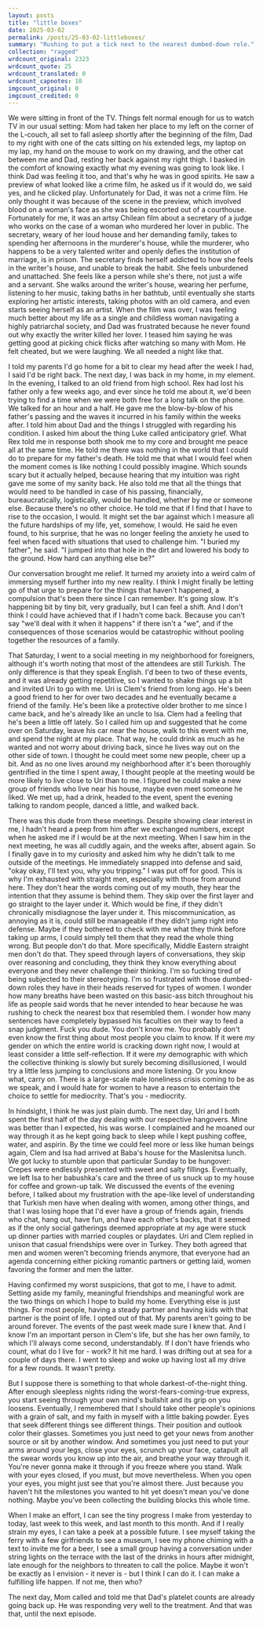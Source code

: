 ```yaml
---
layout: posts
title: "little boxes"
date: 2025-03-02
permalink: /posts/25-03-02-littleboxes/
summary: "Rushing to put a tick next to the nearest dumbed-down role."
collection: "ragged"
wrdcount_original: 2323
wrdcount_quote: 25
wrdcount_translated: 0
wrdcount_capnotes: 10
imgcount_original: 0
imgcount_credited: 0
---
```

We were sitting in front of the TV. Things felt normal enough for us to watch TV in our usual setting: Mom had taken her place to my left on the corner of the L-couch, all set to fall asleep shortly after the beginning of the film, Dad to my right with one of the cats sitting on his extended legs, my laptop on my lap, my hand on the mouse to work on my drawing, and the other cat between me and Dad, resting her back against my right thigh. I basked in the comfort of knowing exactly what my evening was going to look like. I think Dad was feeling it too, and that's why he was in good spirits. He saw a preview of what looked like a crime film, he asked us if it would do, we said yes, and he clicked play. Unfortunately for Dad, it was not a crime film. He only thought it was because of the scene in the preview, which involved blood on a woman's face as she was being escorted out of a courthouse. Fortunately for me, it was an <span class="annotated" data-note="“El lugar de la otra” / “In Her Place” (2024)">artsy Chilean film</span> about a secretary of a judge who works on the case of a woman who murdered her lover in public. The secretary, weary of her loud house and her demanding family, takes to spending her afternoons in the murderer's house, while the murderer, who happens to be a very talented writer and openly defies the institution of marriage, is in prison. The secretary finds herself addicted to how she feels in the writer's house, and unable to break the habit. She feels unburdened and unattached. She feels like a person while she's there, not just a wife and a servant. She walks around the writer's house, wearing her perfume, listening to her music, taking baths in her bathtub, until eventually she starts exploring her artistic interests, taking photos with an old camera, and even starts seeing herself as an artist. When the film was over, I was feeling much better about my life as a single and childless woman navigating a highly patriarchal society, and Dad was frustrated because he never found out why exactly the writer killed her lover. I teased him saying he was getting good at picking chick flicks after watching so many with Mom. He felt cheated, but we were laughing. We all needed a night like that.

I told my parents I'd go home for a bit to clear my head after the week I had, I said I'd be right back. The next day, I was back in my home, in my element. In the evening, I talked to an old friend from high school. Rex had lost his father only a few weeks ago, and ever since he told me about it, we'd been trying to find a time when we were both free for a long talk on the phone. We talked for an hour and a half. He gave me the blow-by-blow of his father's passing and the waves it incurred in his family within the weeks after. I told him about Dad and the things I struggled with regarding his condition. I asked him about the thing Luke called anticipatory grief. What Rex told me in response both shook me to my core and brought me peace all at the same time. He told me there was nothing in the world that I could do to prepare for my father's death. He told me that what I would feel when the moment comes is like nothing I could possibly imagine. Which sounds scary but it actually helped, because hearing that my intuition was right gave me some of my sanity back. He also told me that all the things that would need to be handled in case of his passing, financially, bureaucratically, logistically, would be handled, whether by me or someone else. Because there's no other choice. He told me that if I find that I have to rise to the occasion, I would. It might set the bar against which I measure all the future hardships of my life, yet, somehow, I would. He said he even found, to his surprise, that he was no longer feeling the anxiety he used to feel when faced with situations that used to challenge him. <span class="text-body-quote">"I buried my father"</span>, he said. <span class="text-body-quote">"I jumped into that hole in the dirt and lowered his body to the ground. How hard can anything else be?"</span>

Our conversation brought me relief. It turned my anxiety into a weird calm of immersing myself further into my new reality. I think I might finally be letting go of that urge to prepare for the things that haven't happened, a compulsion that's been there since I can remember. It's going slow. It's happening bit by tiny bit, very gradually, but I can feel a shift. And I don't think I could have achieved that if I hadn't come back. Because you can't say "we'll deal with it when it happens" if there isn't a "we", and if the consequences of those scenarios would be catastrophic without pooling together the resources of a family.

That Saturday, I went to a social meeting in my neighborhood for foreigners, although it's worth noting that most of the attendees are still Turkish. The only difference is that they speak English. I'd been to two of these events, and it was already getting repetitive, so I wanted to shake things up a bit and invited Uri to go with me. Uri is Clem's friend from long ago. He's been a good friend to her for over two decades and he eventually became a friend of the family. He's been like a protective older brother to me since I came back, and he's already like an uncle to Isa. Clem had a feeling that he's been a little off lately. So I called him up and suggested that he come over on Saturday, leave his car near the house, walk to this event with me, and spend the night at my place. That way, he could drink as much as he wanted and not worry about driving back, since he lives way out on the other side of town. I thought he could meet some new people, cheer up a bit. And as no one lives around my neighborhood after it's been thoroughly gentrified in the time I spent away, I thought people at the meeting would be more likely to live close to Uri than to me. I figured he could make a new group of friends who live near his house, maybe even meet someone he liked. We met up, had a drink, headed to the event, spent the evening talking to random people, danced a little, and walked back.

There was this dude from these meetings. Despite showing clear interest in me, I hadn't heard a peep from him after we exchanged numbers, except when he asked me if I would be at the next meeting. When I saw him in the next meeting, he was all cuddly again, and the weeks after, absent again. So I finally gave in to my curiosity and asked him why he didn't talk to me outside of the meetings. He immediately snapped into defense and said, "okay okay, I'll text you, why you tripping." I was put off for good. This is why I'm exhausted with straight men, especially with those from around here. They don't hear the words coming out of my mouth, they hear the intention that they assume is behind them. They skip over the first layer and go straight to the layer under it. Which would be fine, if they didn't chronically misdiagnose the layer under it. This miscommunication, as annoying as it is, could still be manageable if they didn't jump right into defense. Maybe if they bothered to check with me what they think before taking up arms, I could simply tell them that they read the whole thing wrong. But people don't do that. More specifically, Middle Eastern straight men don't do that. They speed through layers of conversations, they skip over reasoning and concluding, they think they know everything about everyone and they never challenge their thinking. I'm so fucking tired of being subjected to their stereotyping. I'm so frustrated with those dumbed-down roles they have in their heads reserved for types of women. I wonder how many breaths have been wasted on this basic-ass bitch throughout his life as people said words that he never intended to hear because he was rushing to check the nearest box that resembled them. I wonder how many sentences have completely bypassed his faculties on their way to feed a snap judgment. Fuck you dude. You don't know me. You probably don't even know the first thing about most people you claim to know. If it were *my* gender on which the entire world is cracking down right now, I would at least consider a little self-reflection. If it were *my* demographic with which the collective thinking is slowly but surely becoming disillusioned, I would try a little less jumping to conclusions and more listening. Or you know what, carry on. There is a large-scale male loneliness crisis coming to be as we speak, and I would hate for women to have a reason to entertain the choice to settle for mediocrity. That's you - mediocrity.

In hindsight, I think he was just plain dumb. The next day, Uri and I both spent the first half of the day dealing with our respective hangovers. Mine was better than I expected, his was worse. I complained and he moaned our way through it as he kept going back to sleep while I kept pushing coffee, water, and aspirin. By the time we could feel more or less like human beings again, Clem and Isa had arrived at Baba's house for the Maslenitsa lunch. We got lucky to stumble upon that particular Sunday to be hungover: Crepes were endlessly presented with sweet and salty fillings. Eventually, we left Isa to her babushka's care and the three of us snuck up to my house for coffee and grown-up talk. We discussed the events of the evening before, I talked about my frustration with the ape-like level of understanding that Turkish men have when dealing with women, among other things, and that I was losing hope that I'd ever have a group of friends again, friends who chat, hang out, have fun, and have each other's backs, that it seemed as if the only social gatherings deemed appropriate at my age were stuck up dinner parties with married couples or playdates. Uri and Clem replied in unison that casual friendships were over in Turkey. They both agreed that men and women weren't becoming friends anymore, that everyone had an agenda concerning either picking romantic partners or getting laid, women favoring the former and men the latter.

Having confirmed my worst suspicions, that got to me, I have to admit. Setting aside my family, meaningful friendships and meaningful work are the two things on which I hope to build my home. Everything else is just things. For most people, having a steady partner and having kids with that partner is the point of life. I opted out of that. My parents aren't going to be around forever. The events of the past week made sure I knew that. And I know I'm an important person in Clem's life, but she has her own family, to which I'll always come second, understandably. If I don't have friends who count, what do I live for - work? It hit me hard. I was drifting out at sea for a couple of days there. I went to sleep and woke up having lost all my drive for a few rounds. It wasn't pretty.

But I suppose there is something to that whole darkest-of-the-night thing. After enough sleepless nights riding the worst-fears-coming-true express, you start seeing through your own mind's bullshit and its grip on you loosens. Eventually, I remembered that I should take other people's opinions with a grain of salt, and my faith in myself with a little baking powder. Eyes that seek different things see different things. Their position and outlook color their glasses. Sometimes you just need to get your news from another source or sit by another window. And sometimes you just need to put your arms around your legs, close your eyes, scrunch up your face, catapult all the swear words you know up into the air, and breathe your way through it. You're never gonna make it through if you freeze where you stand. Walk with your eyes closed, if you must, but move nevertheless. When you open your eyes, you might just see that you're almost there. Just because you haven't hit the milestones you wanted to hit yet doesn't mean you've done nothing. Maybe you've been collecting the building blocks this whole time.

When I make an effort, I can see the tiny progress I make from yesterday to today, last week to this week, and last month to this month. And if I really strain my eyes, I can take a peek at a possible future. I see myself taking the ferry with a few girlfriends to see a museum, I see my phone chiming with a text to invite me for a beer, I see a small group having a conversation under string lights on the terrace with the last of the drinks in hours after midnight, late enough for the neighbors to threaten to call the police. Maybe it won't be exactly as I envision - it never is - but I think I can do it. I can make a fulfilling life happen. If not me, then who?

The next day, Mom called and told me that Dad's platelet counts are already going back up. He was responding very well to the treatment. And that was that, until the next episode.
